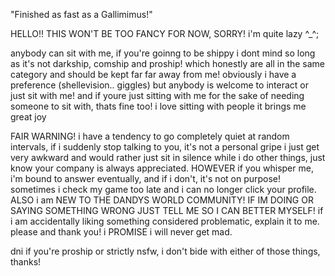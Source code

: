 "Finished as fast as a Gallimimus!"

HELLO!! THIS WON'T BE TOO FANCY FOR NOW, SORRY! i'm quite lazy ^_^;

anybody can sit with me, if you're goinng to be shippy i dont mind so long as it's not darkship, comship and proship! which honestly are all in the same category and should be kept far far away from me! obviously i have a preference (shellevision.. giggles) but anybody is welcome to interact or just sit with me! and if youre just sitting with me for the sake of needing someone to sit with, thats fine too! i love sitting with people it brings me great joy

FAIR WARNING! i have a tendency to go completely quiet at random intervals, if i suddenly stop talking to you, it's not a personal gripe i just get very awkward and would rather just sit in silence while i do other things, just know your company is always appreciated. HOWEVER if you whisper me, i'm bound to answer eventually, and if i don't, it's not on purpose! sometimes i check my game too late and i can no longer click your profile. ALSO i am NEW TO THE DANDYS WORLD COMMUNITY! IF IM DOING OR SAYING SOMETHING WRONG JUST TELL ME SO I CAN BETTER MYSELF! if i am accidentally liking something considered problematic, explain it to me. please and thank you! i PROMISE i will never get mad.

dni if you're proship or strictly nsfw, i don't bide with either of those things, thanks!
